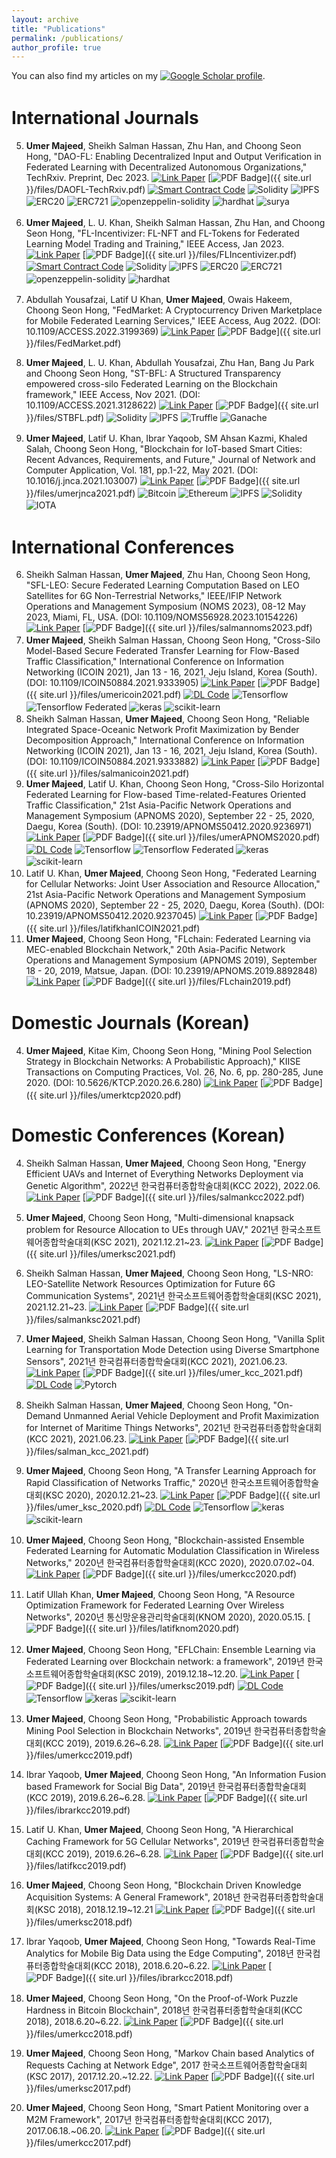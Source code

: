 ```yaml
---
layout: archive
title: "Publications"
permalink: /publications/
author_profile: true
---
```

<link rel="stylesheet" href="https://www.w3schools.com/w3css/4/w3.css">
<style> img {margin-bottom: 0.5%}</style>

You can also find my articles on my [![Google Scholar profile](https://img.shields.io/badge/-Google%20Scholar--profile-black.svg?style=for-the-badge&logo=google-scholar&colorB=555)](https://scholar.google.com/citations?user=LrsLEJgAAAAJ&hl=en).



International Journals
===========

5. **Umer Majeed**, Sheikh Salman Hassan, Zhu Han, and Choong Seon Hong, "DAO-FL: Enabling Decentralized Input and Output Verification in Federated Learning with Decentralized Autonomous Organizations," TechRxiv. Preprint, Dec 2023. [![Link Paper](https://img.shields.io/badge/View-Article-00A86B?style=for-the-badge&logo=read-the-docs&logoColor=white)](https://doi.org/10.36227/techrxiv.24546502.v2) [![PDF Badge](https://img.shields.io/badge/Download-PDF-FF5722?style=for-the-badge&logo=file-pdf&logoColor=white)]({{ site.url }}/files/DAOFL-TechRxiv.pdf) [![Smart Contract  Code](https://img.shields.io/badge/Smart%20Contract--code-black?logo=github&style=for-the-badge)](https://github.com/umermajeedkhu/DAOFLcode) ![Solidity](https://img.shields.io/badge/Solidity-e6e6e6?style=for-the-badge&logo=solidity&logoColor=black) ![IPFS](https://img.shields.io/badge/IPFS-65C2CB?style=for-the-badge&logo=ipfs&logoColor=fff) ![ERC20](https://img.shields.io/badge/ERC20-%23575757?logo=erc20&style=for-the-badge)
![ERC721](https://img.shields.io/badge/ERC721-%23575757?logo=erc721&style=for-the-badge)
![openzeppelin-solidity](https://img.shields.io/badge/openzeppelin%20solidity-%23575757?logo=openzeppelinsolidity&style=for-the-badge) ![hardhat](https://img.shields.io/badge/hardhat-%23575757?logo=hardhat&style=for-the-badge)
![surya](https://img.shields.io/badge/surya-%23575757?logo=surya&style=for-the-badge) 

4. **Umer Majeed**, L. U. Khan, Sheikh Salman Hassan, Zhu Han, and Choong Seon Hong, "FL-Incentivizer: FL-NFT and FL-Tokens for Federated Learning Model Trading and Training," IEEE Access, Jan 2023. [![Link Paper](https://img.shields.io/badge/View-Article-00A86B?style=for-the-badge&logo=read-the-docs&logoColor=white)](https://ieeexplore.ieee.org/document/10012365) [![PDF Badge](https://img.shields.io/badge/Download-PDF-FF5722?style=for-the-badge&logo=file-pdf&logoColor=white)]({{ site.url }}/files/FLIncentivizer.pdf) [![Smart Contract  Code](https://img.shields.io/badge/Smart%20Contract--code-black?logo=github&style=for-the-badge)](https://github.com/umermajeedkhu/FL-Incentivizer)  ![Solidity](https://img.shields.io/badge/Solidity-e6e6e6?style=for-the-badge&logo=solidity&logoColor=black) ![IPFS](https://img.shields.io/badge/IPFS-65C2CB?style=for-the-badge&logo=ipfs&logoColor=fff) ![ERC20](https://img.shields.io/badge/ERC20-%23575757?logo=erc20&style=for-the-badge)
![ERC721](https://img.shields.io/badge/ERC721-%23575757?logo=erc721&style=for-the-badge)
![openzeppelin-solidity](https://img.shields.io/badge/openzeppelin%20solidity-%23575757?logo=openzeppelinsolidity&style=for-the-badge) ![hardhat](https://img.shields.io/badge/hardhat-%23575757?logo=hardhat&style=for-the-badge)

3. Abdullah Yousafzai, Latif U Khan, **Umer Majeed**, Owais Hakeem, Choong Seon Hong, "FedMarket: A Cryptocurrency Driven Marketplace for Mobile Federated Learning Services," IEEE Access, Aug 2022. (DOI: 10.1109/ACCESS.2022.3199369) [![Link Paper](https://img.shields.io/badge/View-Article-00A86B?style=for-the-badge&logo=read-the-docs&logoColor=white)](https://ieeexplore.ieee.org/document/9858143/) [![PDF Badge](https://img.shields.io/badge/Download-PDF-FF5722?style=for-the-badge&logo=file-pdf&logoColor=white)]({{ site.url }}/files/FedMarket.pdf) 

2. **Umer Majeed**, L. U. Khan, Abdullah Yousafzai, Zhu Han, Bang Ju Park and Choong Seon Hong, "ST-BFL: A Structured Transparency empowered cross-silo Federated Learning on the Blockchain framework," IEEE Access, Nov 2021. (DOI: 10.1109/ACCESS.2021.3128622) [![Link Paper](https://img.shields.io/badge/View-Article-00A86B?style=for-the-badge&logo=read-the-docs&logoColor=white)](https://ieeexplore.ieee.org/document/9617624/) [![PDF Badge](https://img.shields.io/badge/Download-PDF-FF5722?style=for-the-badge&logo=file-pdf&logoColor=white)]({{ site.url }}/files/STBFL.pdf) ![Solidity](https://img.shields.io/badge/Solidity-e6e6e6?style=for-the-badge&logo=solidity&logoColor=black) ![IPFS](https://img.shields.io/badge/IPFS-65C2CB?style=for-the-badge&logo=ipfs&logoColor=fff) ![Truffle](https://img.shields.io/badge/Truffle-3670A0?style=for-the-badge&logo=truffle&logoColor=ffdd54)
![Ganache](https://img.shields.io/badge/Ganache-3670A0?style=for-the-badge&logo=ganache&logoColor=ffdd54)

1. **Umer Majeed**, Latif U. Khan, Ibrar Yaqoob, SM Ahsan Kazmi, Khaled Salah, Choong Seon Hong, "Blockchain for IoT-based Smart Cities: Recent Advances, Requirements, and Future," Journal of Network and Computer Application, Vol. 181, pp.1-22, May 2021. (DOI: 10.1016/j.jnca.2021.103007) [![Link Paper](https://img.shields.io/badge/View-Article-00A86B?style=for-the-badge&logo=read-the-docs&logoColor=white)](https://www.sciencedirect.com/science/article/pii/S1084804521000345) [![PDF Badge](https://img.shields.io/badge/Download-PDF-FF5722?style=for-the-badge&logo=file-pdf&logoColor=white)]({{ site.url }}/files/umerjnca2021.pdf) ![Bitcoin](https://img.shields.io/badge/Bitcoin-000?style=for-the-badge&logo=bitcoin&logoColor=F7931A) ![Ethereum](https://img.shields.io/badge/Ethereum-000?style=for-the-badge&logo=ethereum&logoColor=fff)
![IPFS](https://img.shields.io/badge/IPFS-65C2CB?style=for-the-badge&logo=ipfs&logoColor=fff) ![Solidity](https://img.shields.io/badge/Solidity-e6e6e6?style=for-the-badge&logo=solidity&logoColor=black) ![IOTA](https://img.shields.io/badge/IOTA-000?style=for-the-badge&logo=iota&logoColor=FFF)


International Conferences
===========
6. Sheikh Salman Hassan, **Umer Majeed**, Zhu Han, Choong Seon Hong, "SFL-LEO: Secure Federated Learning Computation Based on LEO Satellites for 6G Non-Terrestrial Networks," IEEE/IFIP Network Operations and Management Symposium (NOMS 2023), 08-12 May 2023, Miami, FL, USA. (DOI: 10.1109/NOMS56928.2023.10154226) [![Link Paper](https://img.shields.io/badge/View-Article-00A86B?style=for-the-badge&logo=read-the-docs&logoColor=white)](https://ieeexplore.ieee.org/abstract/document/10154226) [![PDF Badge](https://img.shields.io/badge/Download-PDF-FF5722?style=for-the-badge&logo=file-pdf&logoColor=white)]({{ site.url }}/files/salmannoms2023.pdf)
5. **Umer Majeed**, Sheikh Salman Hassan, Choong Seon Hong, "Cross-Silo Model-Based Secure Federated Transfer Learning for Flow-Based Traffic Classification," International Conference on Information Networking (ICOIN 2021), Jan 13 - 16, 2021, Jeju Island, Korea (South). (DOI: 10.1109/ICOIN50884.2021.9333905) [![Link Paper](https://img.shields.io/badge/View-Article-00A86B?style=for-the-badge&logo=read-the-docs&logoColor=white)](https://ieeexplore.ieee.org/document/9333905/) [![PDF Badge](https://img.shields.io/badge/Download-PDF-FF5722?style=for-the-badge&logo=file-pdf&logoColor=white)]({{ site.url }}/files/umericoin2021.pdf) [![DL Code](https://img.shields.io/badge/DL--code-black?logo=github&style=for-the-badge)](https://github.com/umermjd11/icoin2021simulation-git) ![Tensorflow](https://img.shields.io/badge/TensorFlow-FF6F00?style=for-the-badge&logo=tensorflow&logoColor=white) ![Tensorflow Federated](https://img.shields.io/badge/TensorFlow%20Federated-FF6F00?style=for-the-badge&logo=tensorflow&logoColor=white) ![keras](https://img.shields.io/badge/Keras-FF0000?style=for-the-badge&logo=keras&logoColor=white)
![scikit-learn](https://img.shields.io/badge/scikit--learn-%23F7931E.svg?style=for-the-badge&logo=scikit-learn&logoColor=white)
4. Sheikh Salman Hassan, **Umer Majeed**, Choong Seon Hong, "Reliable Integrated Space-Oceanic Network Profit Maximization by Bender Decomposition Approach," International Conference on Information Networking (ICOIN 2021), Jan 13 - 16, 2021, Jeju Island, Korea (South). (DOI: 10.1109/ICOIN50884.2021.9333882) [![Link Paper](https://img.shields.io/badge/View-Article-00A86B?style=for-the-badge&logo=read-the-docs&logoColor=white)](https://ieeexplore.ieee.org/document/9333882/) [![PDF Badge](https://img.shields.io/badge/Download-PDF-FF5722?style=for-the-badge&logo=file-pdf&logoColor=white)]({{ site.url }}/files/salmanicoin2021.pdf) 
3. **Umer Majeed**, Latif U. Khan, Choong Seon Hong, "Cross-Silo Horizontal Federated Learning for Flow-based Time-related-Features Oriented Traffic Classification," 21st Asia-Pacific Network Operations and Management Symposium (APNOMS 2020), September 22 - 25, 2020, Daegu, Korea (South). (DOI: 10.23919/APNOMS50412.2020.9236971) [![Link Paper](https://img.shields.io/badge/View-Article-00A86B?style=for-the-badge&logo=read-the-docs&logoColor=white)](https://ieeexplore.ieee.org/document/9236971/) [![PDF Badge](https://img.shields.io/badge/Download-PDF-FF5722?style=for-the-badge&logo=file-pdf&logoColor=white)]({{ site.url }}/files/umerAPNOMS2020.pdf) [![DL Code](https://img.shields.io/badge/DL--code-black?logo=github&style=for-the-badge)](https://github.com/umermjd11/APNOMS2020simulation-git) ![Tensorflow](https://img.shields.io/badge/TensorFlow-FF6F00?style=for-the-badge&logo=tensorflow&logoColor=white) ![Tensorflow Federated](https://img.shields.io/badge/TensorFlow%20Federated-FF6F00?style=for-the-badge&logo=tensorflow&logoColor=white) ![keras](https://img.shields.io/badge/Keras-FF0000?style=for-the-badge&logo=keras&logoColor=white)
![scikit-learn](https://img.shields.io/badge/scikit--learn-%23F7931E.svg?style=for-the-badge&logo=scikit-learn&logoColor=white)
2. Latif U. Khan, **Umer Majeed**, Choong Seon Hong, "Federated Learning for Cellular Networks: Joint User Association and Resource Allocation," 21st Asia-Pacific Network Operations and Management Symposium (APNOMS 2020), September 22 - 25, 2020, Daegu, Korea (South). (DOI: 10.23919/APNOMS50412.2020.9237045) [![Link Paper](https://img.shields.io/badge/View-Article-00A86B?style=for-the-badge&logo=read-the-docs&logoColor=white)](https://ieeexplore.ieee.org/document/9237045/) [![PDF Badge](https://img.shields.io/badge/Download-PDF-FF5722?style=for-the-badge&logo=file-pdf&logoColor=white)]({{ site.url }}/files/latifkhanICOIN2021.pdf)
1. **Umer Majeed**, Choong Seon Hong, "FLchain: Federated Learning via MEC-enabled Blockchain Network," 20th Asia-Pacific Network Operations and Management Symposium (APNOMS 2019), September 18 - 20, 2019, Matsue, Japan. (DOI: 10.23919/APNOMS.2019.8892848) [![Link Paper](https://img.shields.io/badge/View-Article-00A86B?style=for-the-badge&logo=read-the-docs&logoColor=white)](https://ieeexplore.ieee.org/document/8892848/) [![PDF Badge](https://img.shields.io/badge/Download-PDF-FF5722?style=for-the-badge&logo=file-pdf&logoColor=white)]({{ site.url }}/files/FLchain2019.pdf)





Domestic Journals (Korean)
===========
4. **Umer Majeed**, Kitae Kim, Choong Seon Hong, "Mining Pool Selection Strategy in Blockchain Networks: A Probabilistic Approach)," KIISE Transactions on Computing Practices, Vol. 26, No. 6, pp. 280-285, June 2020. (DOI: 10.5626/KTCP.2020.26.6.280) [![Link Paper](https://img.shields.io/badge/View-Article-00A86B?style=for-the-badge&logo=read-the-docs&logoColor=white)](https://www.dbpia.co.kr/journal/articleDetail?nodeId=NODE09353156) [![PDF Badge](https://img.shields.io/badge/Download-PDF-FF5722?style=for-the-badge&logo=file-pdf&logoColor=white)]({{ site.url }}/files/umerktcp2020.pdf) 



Domestic Conferences (Korean)
===========
4. Sheikh Salman Hassan, **Umer Majeed**, Choong Seon Hong, "Energy Efficient UAVs and Internet of Everything Networks Deployment via Genetic Algorithm",  2022년 한국컴퓨터종합학술대회(KCC 2022), 2022.06. [![Link Paper](https://img.shields.io/badge/View-Article-00A86B?style=for-the-badge&logo=read-the-docs&logoColor=white)](https://www.dbpia.co.kr/journal/articleDetail?nodeId=NODE11113273) [![PDF Badge](https://img.shields.io/badge/Download-PDF-FF5722?style=for-the-badge&logo=file-pdf&logoColor=white)]({{ site.url }}/files/salmankcc2022.pdf) 
4. **Umer Majeed**, Choong Seon Hong, "Multi-dimensional knapsack problem for Resource Allocation to UEs through UAV," 2021년 한국소프트웨어종합학술대회(KSC 2021), 2021.12.21~23. [![Link Paper](https://img.shields.io/badge/View-Article-00A86B?style=for-the-badge&logo=read-the-docs&logoColor=white)](https://www.dbpia.co.kr/journal/articleDetail?nodeId=NODE11035674) [![PDF Badge](https://img.shields.io/badge/Download-PDF-FF5722?style=for-the-badge&logo=file-pdf&logoColor=white)]({{ site.url }}/files/umerksc2021.pdf)  
4. Sheikh Salman Hassan, **Umer Majeed**, Choong Seon Hong, "LS-NRO: LEO-Satellite Network Resources Optimization for Future 6G Communication Systems", 2021년 한국소프트웨어종합학술대회(KSC 2021), 2021.12.21~23. [![Link Paper](https://img.shields.io/badge/View-Article-00A86B?style=for-the-badge&logo=read-the-docs&logoColor=white)](https://www.dbpia.co.kr/journal/articleDetail?nodeId=NODE11035897) [![PDF Badge](https://img.shields.io/badge/Download-PDF-FF5722?style=for-the-badge&logo=file-pdf&logoColor=white)]({{ site.url }}/files/salmanksc2021.pdf) 

4. **Umer Majeed**, Sheikh Salman Hassan, Choong Seon Hong, "Vanilla Split Learning for Transportation Mode Detection using Diverse Smartphone Sensors", 2021년 한국컴퓨터종합학술대회(KCC 2021), 2021.06.23. [![Link Paper](https://img.shields.io/badge/View-Article-00A86B?style=for-the-badge&logo=read-the-docs&logoColor=white)](https://www.dbpia.co.kr/journal/articleDetail?nodeId=NODE10583103) [![PDF Badge](https://img.shields.io/badge/Download-PDF-FF5722?style=for-the-badge&logo=file-pdf&logoColor=white)]({{ site.url }}/files/umer_kcc_2021.pdf) 
[![DL Code](https://img.shields.io/badge/DL--code-black?logo=github&style=for-the-badge)](https://github.com/umermjd11/kcc2021simulation-git)
![Pytorch](https://img.shields.io/badge/PyTorch-EE4C2C?style=for-the-badge&logo=pytorch&logoColor=white)

4. Sheikh Salman Hassan, **Umer Majeed**, Choong Seon Hong, "On-Demand Unmanned Aerial Vehicle Deployment and Profit Maximization for Internet of Maritime Things Networks", 2021년 한국컴퓨터종합학술대회(KCC 2021), 2021.06.23. [![Link Paper](https://img.shields.io/badge/View-Article-00A86B?style=for-the-badge&logo=read-the-docs&logoColor=white)](https://www.dbpia.co.kr/journal/articleDetail?nodeId=NODE10582862) [![PDF Badge](https://img.shields.io/badge/Download-PDF-FF5722?style=for-the-badge&logo=file-pdf&logoColor=white)]({{ site.url }}/files/salman_kcc_2021.pdf) 
4. **Umer Majeed**, Choong Seon Hong, "A Transfer Learning Approach for Rapid Classification of Networks Traffic," 2020년 한국소프트웨어종합학술대회(KSC 2020), 2020.12.21~23. [![Link Paper](https://img.shields.io/badge/View-Article-00A86B?style=for-the-badge&logo=read-the-docs&logoColor=white)](https://www.dbpia.co.kr/journal/articleDetail?nodeId=NODE10529740) [![PDF Badge](https://img.shields.io/badge/Download-PDF-FF5722?style=for-the-badge&logo=file-pdf&logoColor=white)]({{ site.url }}/files/umer_ksc_2020.pdf) [![DL Code](https://img.shields.io/badge/DL--code-black?logo=github&style=for-the-badge)](https://github.com/umermjd11/KSC2020simulation-git) ![Tensorflow](https://img.shields.io/badge/TensorFlow-FF6F00?style=for-the-badge&logo=tensorflow&logoColor=white)
![keras](https://img.shields.io/badge/Keras-FF0000?style=for-the-badge&logo=keras&logoColor=white)
![scikit-learn](https://img.shields.io/badge/scikit--learn-%23F7931E.svg?style=for-the-badge&logo=scikit-learn&logoColor=white)
4. **Umer Majeed**, Choong Seon Hong, "Blockchain-assisted Ensemble Federated Learning for Automatic Modulation Classification in Wireless Networks," 2020년 한국컴퓨터종합학술대회(KCC 2020), 2020.07.02~04.  [![Link Paper](https://img.shields.io/badge/View-Article-00A86B?style=for-the-badge&logo=read-the-docs&logoColor=white)](https://www.dbpia.co.kr/journal/articleDetail?nodeId=NODE09874570) [![PDF Badge](https://img.shields.io/badge/Download-PDF-FF5722?style=for-the-badge&logo=file-pdf&logoColor=white)]({{ site.url }}/files/umerkcc2020.pdf)    
4. Latif Ullah Khan, **Umer Majeed**, Choong Seon Hong, "A Resource Optimization Framework for Federated Learning Over Wireless Networks", 2020년 통신망운용관리학술대회(KNOM 2020), 2020.05.15. [![PDF Badge](https://img.shields.io/badge/Download-PDF-FF5722?style=for-the-badge&logo=file-pdf&logoColor=white)]({{ site.url }}/files/latifknom2020.pdf) 
4. **Umer Majeed**, Choong Seon Hong, "EFLChain: Ensemble Learning via Federated Learning over Blockchain network: a framework", 2019년 한국소프트웨어종합학술대회(KSC 2019), 2019.12.18~12.20. [![Link Paper](https://img.shields.io/badge/View-Article-00A86B?style=for-the-badge&logo=read-the-docs&logoColor=white)](https://www.dbpia.co.kr/journal/articleDetail?nodeId=NODE09301750) [![PDF Badge](https://img.shields.io/badge/Download-PDF-FF5722?style=for-the-badge&logo=file-pdf&logoColor=white)]({{ site.url }}/files/umerksc2019.pdf) [![DL Code](https://img.shields.io/badge/DL--code-black?logo=github&style=for-the-badge)](https://github.com/umermjd11/kcc2020simulation-git) ![Tensorflow](https://img.shields.io/badge/TensorFlow-FF6F00?style=for-the-badge&logo=tensorflow&logoColor=white)
![keras](https://img.shields.io/badge/Keras-FF0000?style=for-the-badge&logo=keras&logoColor=white)
![scikit-learn](https://img.shields.io/badge/scikit--learn-%23F7931E.svg?style=for-the-badge&logo=scikit-learn&logoColor=white)
4. **Umer Majeed**, Choong Seon Hong,  "Probabilistic Approach towards Mining Pool Selection in Blockchain Networks", 2019년 한국컴퓨터종합학술대회(KCC 2019), 2019.6.26~6.28. [![Link Paper](https://img.shields.io/badge/View-Article-00A86B?style=for-the-badge&logo=read-the-docs&logoColor=white)](https://www.dbpia.co.kr/journal/articleDetail?nodeId=NODE08763459) [![PDF Badge](https://img.shields.io/badge/Download-PDF-FF5722?style=for-the-badge&logo=file-pdf&logoColor=white)]({{ site.url }}/files/umerkcc2019.pdf) 
4. Ibrar Yaqoob, **Umer Majeed**, Choong Seon Hong, "An Information Fusion based Framework for Social Big Data", 2019년 한국컴퓨터종합학술대회(KCC 2019), 2019.6.26~6.28. [![Link Paper](https://img.shields.io/badge/View-Article-00A86B?style=for-the-badge&logo=read-the-docs&logoColor=white)](https://www.dbpia.co.kr/journal/articleDetail?nodeId=NODE08763505) [![PDF Badge](https://img.shields.io/badge/Download-PDF-FF5722?style=for-the-badge&logo=file-pdf&logoColor=white)]({{ site.url }}/files/ibrarkcc2019.pdf) 
4. Latif U. Khan, **Umer Majeed**, Choong Seon Hong, "A Hierarchical Caching Framework for 5G Cellular Networks", 2019년 한국컴퓨터종합학술대회(KCC 2019), 2019.6.26~6.28. [![Link Paper](https://img.shields.io/badge/View-Article-00A86B?style=for-the-badge&logo=read-the-docs&logoColor=white)](https://www.dbpia.co.kr/journal/articleDetail?nodeId=NODE08763496) [![PDF Badge](https://img.shields.io/badge/Download-PDF-FF5722?style=for-the-badge&logo=file-pdf&logoColor=white)]({{ site.url }}/files/latifkcc2019.pdf)  
4. **Umer Majeed**, Choong Seon Hong, "Blockchain Driven Knowledge Acquisition Systems: A General Framework", 2018년 한국컴퓨터종합학술대회(KSC 2018), 2018.12.19~12.21 [![Link Paper](https://img.shields.io/badge/View-Article-00A86B?style=for-the-badge&logo=read-the-docs&logoColor=white)](https://www.dbpia.co.kr/journal/articleDetail?nodeId=NODE07613819) [![PDF Badge](https://img.shields.io/badge/Download-PDF-FF5722?style=for-the-badge&logo=file-pdf&logoColor=white)]({{ site.url }}/files/umerksc2018.pdf) 
4. Ibrar Yaqoob, **Umer Majeed**, Choong Seon Hong, "Towards Real-Time Analytics for Mobile Big Data using the Edge Computing", 2018년 한국컴퓨터종합학술대회(KCC 2018), 2018.6.20~6.22. [![Link Paper](https://img.shields.io/badge/View-Article-00A86B?style=for-the-badge&logo=read-the-docs&logoColor=white)](https://www.dbpia.co.kr/journal/articleDetail?nodeId=NODE07503000) [![PDF Badge](https://img.shields.io/badge/Download-PDF-FF5722?style=for-the-badge&logo=file-pdf&logoColor=white)]({{ site.url }}/files/ibrarkcc2018.pdf) 
4. **Umer Majeed**, Choong Seon Hong, "On the Proof-of-Work Puzzle Hardness in Bitcoin Blockchain", 2018년 한국컴퓨터종합학술대회(KCC 2018), 2018.6.20~6.22.  [![Link Paper](https://img.shields.io/badge/View-Article-00A86B?style=for-the-badge&logo=read-the-docs&logoColor=white)](https://www.dbpia.co.kr/journal/articleDetail?nodeId=NODE07503345) [![PDF Badge](https://img.shields.io/badge/Download-PDF-FF5722?style=for-the-badge&logo=file-pdf&logoColor=white)]({{ site.url }}/files/umerkcc2018.pdf) 
4. **Umer Majeed**, Choong Seon Hong, "Markov Chain based Analytics of Requests Caching at Network Edge", 2017 한국소프트웨어종합학술대회(KSC 2017), 2017.12.20.~12.22. [![Link Paper](https://img.shields.io/badge/View-Article-00A86B?style=for-the-badge&logo=read-the-docs&logoColor=white)](https://www.dbpia.co.kr/journal/articleDetail?nodeId=NODE07322144) [![PDF Badge](https://img.shields.io/badge/Download-PDF-FF5722?style=for-the-badge&logo=file-pdf&logoColor=white)]({{ site.url }}/files/umerksc2017.pdf) 
4. **Umer Majeed**, Choong Seon Hong, "Smart Patient Monitoring over a M2M Framework", 2017년 한국컴퓨터종합학술대회(KCC 2017), 2017.06.18.~06.20. [![Link Paper](https://img.shields.io/badge/View-Article-00A86B?style=for-the-badge&logo=read-the-docs&logoColor=white)](https://www.dbpia.co.kr/journal/articleDetail?nodeId=NODE07207260) [![PDF Badge](https://img.shields.io/badge/Download-PDF-FF5722?style=for-the-badge&logo=file-pdf&logoColor=white)]({{ site.url }}/files/umerkcc2017.pdf) 












